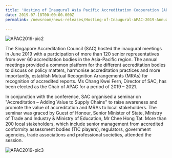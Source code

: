 ```yaml
---
title: 'Hosting of Inaugural Asia Pacific Accreditation Cooperation (APAC) 2019 Annual Meetings, Singapore, 14-22 Jun'
date: 2019-07-18T00:00:00.000Z
permalink: /newsroom/news-releases/Hosting-of-Inaugural-APAC-2019-Annual-Meetings

---
```



![APAC2019-pic2](/images/press-release/photos/APAC2019-pic2.png)

The Singapore Accreditation Council (SAC) hosted the inaugural meetings in June 2019 with a participation of more than 120 senior representatives from over 60 accreditation bodies in the Asia-Pacific region. The annual meetings provided a common platform for the different accreditation bodies to discuss on policy matters, harmonise accreditation practices and more importantly, establish Mutual Recognition Arrangements (MRAs) for recognition of accredited reports. Ms Chang Kwei Fern, Director of SAC, has been elected as the Chair of APAC for a period of 2019 – 2021. 
 
In conjunction with the conference, SAC organised a seminar on "Accreditation – Adding Value to Supply Chains" to raise awareness and promote the value of accreditation and MRAs to local stakeholders. The seminar was graced by Guest of Honour, Senior Minister of State, Ministry of Trade and Industry & Ministry of Education, Mr Chee Hong Tat. More than 200 local stakeholders, which include senior management from accredited conformity assessment bodies (TIC players), regulators, government agencies, trade associations and professional societies, attended the session.

![APAC2019-pic3](/images/press-release/photos/APAC2019-pic3.png)
 
